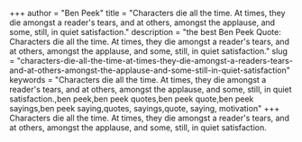 +++
author = "Ben Peek"
title = "Characters die all the time. At times, they die amongst a reader's tears, and at others, amongst the applause, and some, still, in quiet satisfaction."
description = "the best Ben Peek Quote: Characters die all the time. At times, they die amongst a reader's tears, and at others, amongst the applause, and some, still, in quiet satisfaction."
slug = "characters-die-all-the-time-at-times-they-die-amongst-a-readers-tears-and-at-others-amongst-the-applause-and-some-still-in-quiet-satisfaction"
keywords = "Characters die all the time. At times, they die amongst a reader's tears, and at others, amongst the applause, and some, still, in quiet satisfaction.,ben peek,ben peek quotes,ben peek quote,ben peek sayings,ben peek saying,quotes, sayings,quote, saying, motivation"
+++
Characters die all the time. At times, they die amongst a reader's tears, and at others, amongst the applause, and some, still, in quiet satisfaction.
